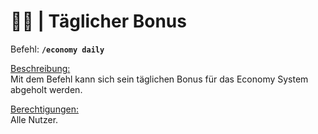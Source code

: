 # 🎁💸 | Täglicher Bonus

Befehl: **`/economy daily`**

<u>Beschreibung:</u>  
 Mit dem Befehl kann sich sein täglichen Bonus für das Economy System abgeholt werden.

<u>Berechtigungen:</u>  
 Alle Nutzer.